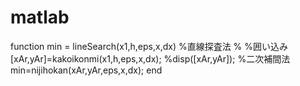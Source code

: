 # matlab
function min = lineSearch(x1,h,eps,x,dx)
%直線探査法
%
%囲い込み
[xAr,yAr]=kakoikonmi(x1,h,eps,x,dx);
%disp([xAr,yAr]);
%二次補間法
min=nijihokan(xAr,yAr,eps,x,dx);
end
